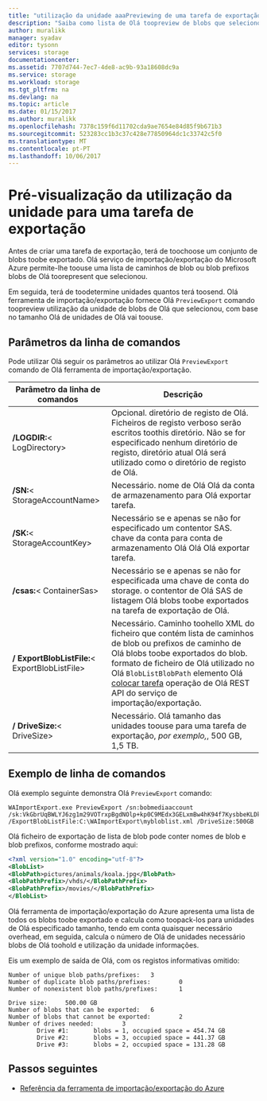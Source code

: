 ```yaml
---
title: "utilização da unidade aaaPreviewing de uma tarefa de exportação de importação/exportação do Azure - v1 | Microsoft Docs"
description: "Saiba como lista de Olá toopreview de blobs que selecionou para uma tarefa de exportação no serviço de importação/exportação do Azure Olá."
author: muralikk
manager: syadav
editor: tysonn
services: storage
documentationcenter: 
ms.assetid: 7707d744-7ec7-4de8-ac9b-93a18608dc9a
ms.service: storage
ms.workload: storage
ms.tgt_pltfrm: na
ms.devlang: na
ms.topic: article
ms.date: 01/15/2017
ms.author: muralikk
ms.openlocfilehash: 7378c159f6d11702cda9ae7654e84d85f9b671b3
ms.sourcegitcommit: 523283cc1b3c37c428e77850964dc1c33742c5f0
ms.translationtype: MT
ms.contentlocale: pt-PT
ms.lasthandoff: 10/06/2017
---
```

# <a name="previewing-drive-usage-for-an-export-job"></a>Pré-visualização da utilização da unidade para uma tarefa de exportação
Antes de criar uma tarefa de exportação, terá de toochoose um conjunto de blobs toobe exportado. Olá serviço de importação/exportação do Microsoft Azure permite-lhe toouse uma lista de caminhos de blob ou blob prefixos blobs de Olá toorepresent que selecionou.  
  
Em seguida, terá de toodetermine unidades quantos terá toosend. Olá ferramenta de importação/exportação fornece Olá `PreviewExport` comando toopreview utilização da unidade de blobs de Olá que selecionou, com base no tamanho Olá de unidades de Olá vai toouse.

## <a name="command-line-parameters"></a>Parâmetros da linha de comandos

Pode utilizar Olá seguir os parâmetros ao utilizar Olá `PreviewExport` comando de Olá ferramenta de importação/exportação.

|Parâmetro da linha de comandos|Descrição|  
|--------------------------|-----------------|  
|**/LOGDIR:**< LogDirectory\>|Opcional. diretório de registo de Olá. Ficheiros de registo verboso serão escritos toothis diretório. Não se for especificado nenhum diretório de registo, diretório atual Olá será utilizado como o diretório de registo de Olá.|  
|**/SN:**< StorageAccountName\>|Necessário. nome de Olá Olá da conta de armazenamento para Olá exportar tarefa.|  
|**/SK:**< StorageAccountKey\>|Necessário se e apenas se não for especificado um contentor SAS. chave da conta para conta de armazenamento Olá Olá Olá exportar tarefa.|  
|**/csas:**< ContainerSas\>|Necessário se e apenas se não for especificada uma chave de conta do storage. o contentor de Olá SAS de listagem Olá blobs toobe exportados na tarefa de exportação de Olá.|  
|**/ ExportBlobListFile:**< ExportBlobListFile\>|Necessário. Caminho toohello XML do ficheiro que contém lista de caminhos de blob ou prefixos de caminho de Olá blobs toobe exportados do blob. formato de ficheiro de Olá utilizado no Olá `BlobListBlobPath` elemento Olá [colocar tarefa](/rest/api/storageimportexport/jobs#Jobs_CreateOrUpdate) operação de Olá REST API do serviço de importação/exportação.|  
|**/ DriveSize:**< DriveSize\>|Necessário. Olá tamanho das unidades toouse para uma tarefa de exportação, *por exemplo,*, 500 GB, 1,5 TB.|  

## <a name="command-line-example"></a>Exemplo de linha de comandos

Olá exemplo seguinte demonstra Olá `PreviewExport` comando:  
  
```  
WAImportExport.exe PreviewExport /sn:bobmediaaccount /sk:VkGbrUqBWLYJ6zg1m29VOTrxpBgdNOlp+kp0C9MEdx3GELxmBw4hK94f7KysbbeKLDksg7VoN1W/a5UuM2zNgQ== /ExportBlobListFile:C:\WAImportExport\mybloblist.xml /DriveSize:500GB    
```  
  
Olá ficheiro de exportação de lista de blob pode conter nomes de blob e blob prefixos, conforme mostrado aqui:  
  
```xml 
<?xml version="1.0" encoding="utf-8"?>  
<BlobList>  
<BlobPath>pictures/animals/koala.jpg</BlobPath>  
<BlobPathPrefix>/vhds/</BlobPathPrefix>  
<BlobPathPrefix>/movies/</BlobPathPrefix>  
</BlobList>  
```

Olá ferramenta de importação/exportação do Azure apresenta uma lista de todos os blobs toobe exportado e calcula como toopack-los para unidades de Olá especificado tamanho, tendo em conta quaisquer necessário overhead, em seguida, calcula o número de Olá de unidades necessário blobs de Olá toohold e utilização da unidade informações.  
  
Eis um exemplo de saída de Olá, com os registos informativas omitido:  
  
```  
Number of unique blob paths/prefixes:   3  
Number of duplicate blob paths/prefixes:        0  
Number of nonexistent blob paths/prefixes:      1  
  
Drive size:     500.00 GB  
Number of blobs that can be exported:   6  
Number of blobs that cannot be exported:        2  
Number of drives needed:        3  
        Drive #1:       blobs = 1, occupied space = 454.74 GB  
        Drive #2:       blobs = 3, occupied space = 441.37 GB  
        Drive #3:       blobs = 2, occupied space = 131.28 GB    
```  
  
## <a name="next-steps"></a>Passos seguintes

* [Referência da ferramenta de importação/exportação do Azure](../storage-import-export-tool-how-to-v1.md)
